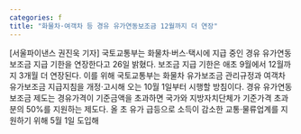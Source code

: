 ```yaml
---
categories: f
title: "화물차·여객차 등 경유 유가연동보조금 12월까지 더 연장"
---
```

[서울파이낸스 권진욱 기자] 국토교통부는 화물차·버스·택시에 지급 중인 경유 유가연동보조금 지급 기한을 연장한다고 26일 밝혔다. 보조금 지급 기한은 애초 9월에서 12월까지 3개월 더 연장된다. 이를 위해 국토교통부는 화물차 유가보조금 관리규정과 여객차 유가보조금 지급지침을 개정·고시해 오는 10월 1일부터 시행할 방침이다. 경유 유가연동보조금 제도는 경유가격이 기준금액을 초과하면 국가와 지방자치단체가 기준가격 초과분의 50%를 지원하는 제도다. 올 초 유가 급등으로 소득이 감소한 교통·물류업계를 지원하기 위해 5월 1일 도입해